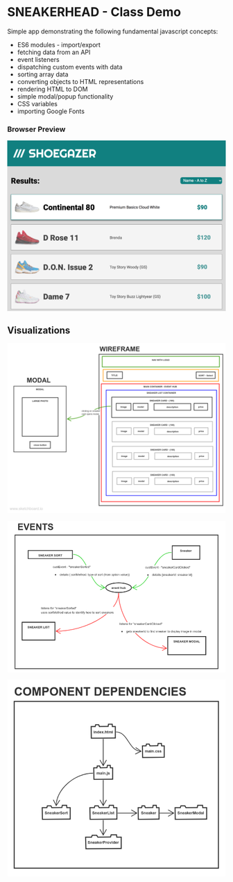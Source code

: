 # SNEAKERHEAD - Class Demo

Simple app demonstrating the following fundamental javascript concepts:

- ES6 modules - import/export
- fetching data from an API
- event listeners
- dispatching custom events with data
- sorting array data
- converting objects to HTML representations
- rendering HTML to DOM
- simple modal/popup functionality
- CSS variables
- importing Google Fonts



### Browser Preview
![wireframe](./images/shoegazer-screenshot.png)

## Visualizations
![wireframe](./images/wireframe.png)

![events](./images/events.png)

![dependencies](./images/dependencies.png)